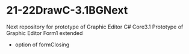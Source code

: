 # 21-22DrawC-3.1BGNext
Next repository for prototype of Graphic Editor
C# Core3.1 Prototype of Graphic Editor
Form1 extended
+ option of formClosing
